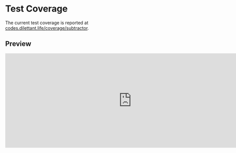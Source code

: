 # Test Coverage

The current test coverage is reported at <a href="https://codes.dilettant.life/coverage/subtractor/" target="coverage">codes.dilettant.life/coverage/subtractor</a>.

## Preview

<iframe width="800px" height="300px" style="border: 0px;" src="https://codes.dilettant.life/coverage/subtractor/"></iframe>
